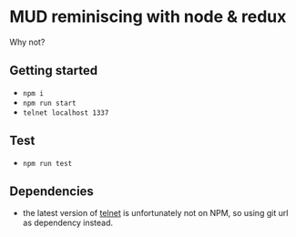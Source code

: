 MUD reminiscing with node & redux
=================================

Why not?

Getting started
---------------

- `npm i`
- `npm run start`
- `telnet localhost 1337`

Test
----

- `npm run test`

Dependencies
------------

- the latest version of [telnet](https://www.npmjs.com/package/telnet) is unfortunately not on NPM, so using git url as dependency instead.
